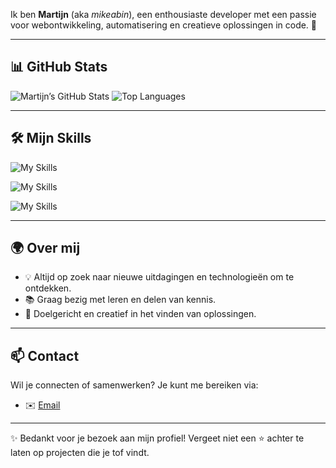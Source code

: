 Ik ben **Martijn** (aka *mikeabin*), een enthousiaste developer met een passie voor webontwikkeling, automatisering en creatieve oplossingen in code. 🚀  

---

## 📊 GitHub Stats
![Martijn’s GitHub Stats](https://github-readme-stats.vercel.app/api?username=mikeabin&show_icons=true&theme=github_dark)
![Top Languages](https://github-readme-stats.vercel.app/api/top-langs/?username=mikeabin&layout=compact&theme=github_dark)

---

## 🛠️ Mijn Skills
![My Skills](https://skillicons.dev/icons?i=html,css,js,nodejs,wordpress,python)

![My Skills](https://skillicons.dev/icons?i=windows,linux,apple)

![My Skills](https://skillicons.dev/icons?i=vscode,discord,bots,git,github,powershell)



---

## 🌍 Over mij
- 💡 Altijd op zoek naar nieuwe uitdagingen en technologieën om te ontdekken.  
- 📚 Graag bezig met leren en delen van kennis.  
- 🎯 Doelgericht en creatief in het vinden van oplossingen.  

---

## 📫 Contact
Wil je connecten of samenwerken? Je kunt me bereiken via:  
- ✉️ [Email](mailto:jouwe-mailadres-hier)  

---
✨ Bedankt voor je bezoek aan mijn profiel! Vergeet niet een ⭐ achter te laten op projecten die je tof vindt.
